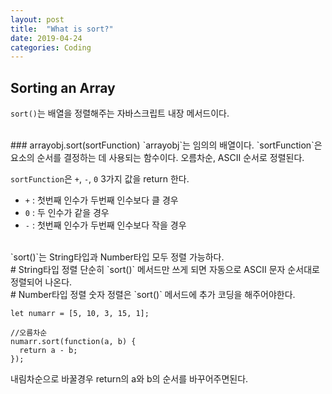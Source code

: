 ```yaml
---
layout: post
title:  "What is sort?"
date: 2019-04-24
categories: Coding
---
```


## Sorting an Array

`sort()`는 배열을 정렬해주는 자바스크립트 내장 메서드이다.

<br/>
### arrayobj.sort(sortFunction)
`arrayobj`는 임의의 배열이다.  
`sortFunction`은 요소의 순서를 결정하는 데 사용되는 함수이다.  
오름차순, ASCII 순서로 정렬된다.

`sortFunction`은 `+`, `-`, `0` 3가지 값을 return 한다.  

- `+` : 첫번째 인수가 두번째 인수보다 클 경우
- `0` : 두 인수가 같을 경우
- `-` : 첫번째 인수가 두번째 인수보다 작을 경우

<br/>
`sort()`는 String타입과 Number타입 모두 정렬 가능하다.

<br/>
# String타입 정렬
 단순히 `sort()` 메서드만 쓰게 되면 자동으로 ASCII 문자 순서대로 정렬되어 나온다.  

<br/>
# Number타입 정렬
 숫자 정렬은 `sort()` 메서드에 추가 코딩을 해주어야한다.

```
let numarr = [5, 10, 3, 15, 1];

//오름차순
numarr.sort(function(a, b) {
  return a - b;
});
```

내림차순으로 바꿀경우 return의 a와 b의 순서를 바꾸어주면된다.
